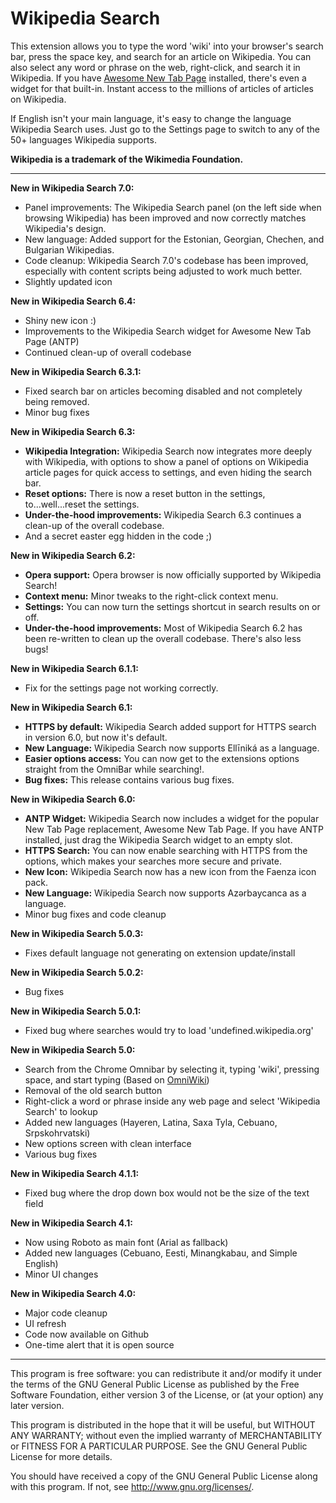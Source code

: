 Wikipedia Search
================
This extension allows you to type the word 'wiki' into your browser's search bar, press the space key, and search for an article on Wikipedia. You can also select any word or phrase on the web, right-click, and search it in Wikipedia. If you have [Awesome New Tab Page](https://antp.co) installed, there's even a widget for that built-in. Instant access to the millions of articles of articles on Wikipedia.

If English isn't your main language, it's easy to change the language Wikipedia Search uses. Just go to the Settings page to switch to any of the 50+ languages Wikipedia supports.

__Wikipedia is a trademark of the Wikimedia Foundation.__

---------------------------------------------------------
__New in Wikipedia Search 7.0:__
* Panel improvements: The Wikipedia Search panel (on the left side when browsing Wikipedia) has been improved and now correctly matches Wikipedia's design.
* New language: Added support for the Estonian, Georgian, Chechen, and Bulgarian Wikipedias.
* Code cleanup: Wikipedia Search 7.0's codebase has been improved, especially with content scripts being adjusted to work much better.
* Slightly updated icon

__New in Wikipedia Search 6.4:__
* Shiny new icon :)
* Improvements to the Wikipedia Search widget for Awesome New Tab Page (ANTP)
* Continued clean-up of overall codebase

__New in Wikipedia Search 6.3.1:__
* Fixed search bar on articles becoming disabled and not completely being removed.
* Minor bug fixes

__New in Wikipedia Search 6.3:__
* __Wikipedia Integration:__ Wikipedia Search now integrates more deeply with Wikipedia, with options to show a panel of options on Wikipedia article pages for quick access to settings, and even hiding the search bar.
* __Reset options:__ There is now a reset button in the settings, to...well...reset the settings.
* __Under-the-hood improvements:__ Wikipedia Search 6.3 continues a clean-up of the overall codebase.
* And a secret easter egg hidden in the code ;)

__New in Wikipedia Search 6.2:__
* __Opera support:__ Opera browser is now officially supported by Wikipedia Search!
* __Context menu:__ Minor tweaks to the right-click context menu.
* __Settings:__ You can now turn the settings shortcut in search results on or off.
* __Under-the-hood improvements:__ Most of Wikipedia Search 6.2 has been re-written to clean up the overall codebase. There's also less bugs!

__New in Wikipedia Search 6.1.1:__
* Fix for the settings page not working correctly.

__New in Wikipedia Search 6.1:__
* __HTTPS by default:__ Wikipedia Search added support for HTTPS search in version 6.0, but now it's default.
* __New Language:__ Wikipedia Search now supports Ellīniká as a language.
* __Easier options access:__ You can now get to the extensions options straight from the OmniBar while searching!.
* __Bug fixes:__ This release contains various bug fixes.

__New in Wikipedia Search 6.0:__
* __ANTP Widget:__ Wikipedia Search now includes a widget for the popular New Tab Page replacement, Awesome New Tab Page. If you have ANTP installed, just drag the Wikipedia Search widget to an empty slot.
* __HTTPS Search:__ You can now enable searching with HTTPS from the options, which makes your searches more secure and private.
* __New Icon:__ Wikipedia Search now has a new icon from the Faenza icon pack.
* __New Language:__ Wikipedia Search now supports Azərbaycanca as a language.
* Minor bug fixes and code cleanup

__New in Wikipedia Search 5.0.3:__
* Fixes default language not generating on extension update/install

__New in Wikipedia Search 5.0.2:__
* Bug fixes

__New in Wikipedia Search 5.0.1:__
* Fixed bug where searches would try to load 'undefined.wikipedia.org'

__New in Wikipedia Search 5.0:__
* Search from the Chrome Omnibar by selecting it, typing 'wiki', pressing space, and start typing (Based on [OmniWiki](https://github.com/hamczu/OmniWiki))
* Removal of the old search button
* Right-click a word or phrase inside any web page and select 'Wikipedia Search' to lookup
* Added new languages (Hayeren, Latina, Saxa Tyla, Cebuano, Srpskohrvatski)
* New options screen with clean interface
* Various bug fixes

__New in Wikipedia Search 4.1.1:__
* Fixed bug where the drop down box would not be the size of the text field

__New in Wikipedia Search 4.1:__
* Now using Roboto as main font (Arial as fallback)
* Added new languages (Cebuano, Eesti, Minangkabau, and Simple English)
* Minor UI changes

__New in Wikipedia Search 4.0:__
* Major code cleanup
* UI refresh
* Code now available on Github
* One-time alert that it is open source

---------------------------------------------------------

This program is free software: you can redistribute it and/or modify
it under the terms of the GNU General Public License as published by
the Free Software Foundation, either version 3 of the License, or
(at your option) any later version.

This program is distributed in the hope that it will be useful,
but WITHOUT ANY WARRANTY; without even the implied warranty of
MERCHANTABILITY or FITNESS FOR A PARTICULAR PURPOSE.  See the
GNU General Public License for more details.

You should have received a copy of the GNU General Public License
along with this program.  If not, see <http://www.gnu.org/licenses/>.
